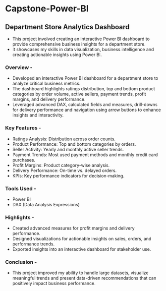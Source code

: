 # Capstone-Power-BI
## Department Store Analytics Dashboard
- This project involved creating an interactive Power BI dashboard to provide comprehensive business insights for a department store.
- It showcases my skills in data visualization, business intelligence and creating actionable insights using Power BI.

### Overview - 
- Developed an interactive Power BI dashboard for a department store to analyze critical business metrics.
- The dashboard highlights ratings distribution, top and bottom product categories by order volume, active sellers, payment trends, profit margins, and delivery performance.
- Leveraged advanced DAX, calculated fields and measures, drill-downs for delivery performance and navigation using arrow buttons to enhance insights and interactivity.

### Key Features - 
- Ratings Analysis: Distribution across order counts.
- Product Performance: Top and bottom categories by orders.
- Seller Activity: Yearly and monthly active seller trends.
- Payment Trends: Most used payment methods and monthly credit card purchases.
- Profit Margins: Product category-wise analysis.
- Delivery Performance: On-time vs. delayed orders.
- KPIs: Key performance indicators for decision-making.

### Tools Used - 
- Power BI
- DAX (Data Analysis Expressions)

### Highlights - 
- Created advanced measures for profit margins and delivery performance.
- Designed visualizations for actionable insights on sales, orders, and performance trends.
- Exported insights into an interactive dashboard for stakeholder use.

### Conclusion - 
- This project improved my ability to handle large datasets, visualize meaningful trends and present data-driven recommendations that can positively impact business performance.
